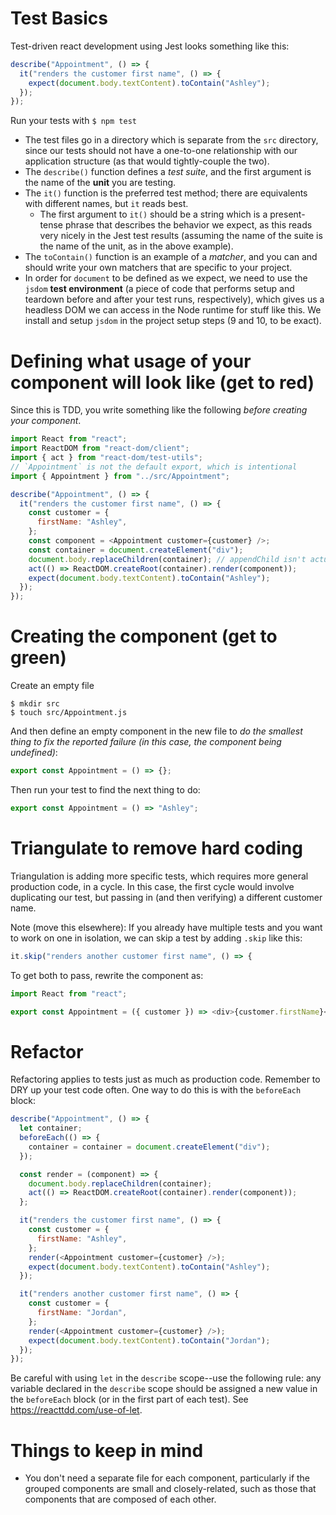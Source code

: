 # Test Basics

Test-driven react development using Jest looks something like this:

```js
describe("Appointment", () => {
  it("renders the customer first name", () => {
    expect(document.body.textContent).toContain("Ashley");
  });
});
```

Run your tests with `$ npm test`

- The test files go in a directory which is separate from the `src` directory, since our tests should not have a one-to-one relationship with our application structure (as that would tightly-couple the two).
- The `describe()` function defines a _test suite_, and the first argument is the name of the **unit** you are testing.
- The `it()` function is the preferred test method; there are equivalents with different names, but `it` reads best.
  - The first argument to `it()` should be a string which is a present-tense phrase that describes the behavior we expect, as this reads very nicely in the Jest test results (assuming the name of the suite is the name of the unit, as in the above example).
- The `toContain()` function is an example of a _matcher_, and you can and should write your own matchers that are specific to your project.
- In order for `document` to be defined as we expect, we need to use the `jsdom` **test environment** (a piece of code that performs setup and teardown before and after your test runs, respectively), which gives us a headless DOM we can access in the Node runtime for stuff like this. We install and setup `jsdom` in the project setup steps (9 and 10, to be exact).

# Defining what usage of your component will look like (get to red)

Since this is TDD, you write something like the following _before creating your component_.

```js
import React from "react";
import ReactDOM from "react-dom/client";
import { act } from "react-dom/test-utils";
// `Appointment` is not the default export, which is intentional
import { Appointment } from "../src/Appointment";

describe("Appointment", () => {
  it("renders the customer first name", () => {
    const customer = {
      firstName: "Ashley",
    };
    const component = <Appointment customer={customer} />;
    const container = document.createElement("div");
    document.body.replaceChildren(container); // appendChild isn't actually recommended
    act(() => ReactDOM.createRoot(container).render(component));
    expect(document.body.textContent).toContain("Ashley");
  });
});
```

# Creating the component (get to green)

Create an empty file

```
$ mkdir src
$ touch src/Appointment.js
```

And then define an empty component in the new file to _do the smallest thing to fix the reported failure (in this case, the component being undefined)_:

```js
export const Appointment = () => {};
```

Then run your test to find the next thing to do:

```js
export const Appointment = () => "Ashley";
```

# Triangulate to remove hard coding

Triangulation is adding more specific tests, which requires more general production code, in a cycle. In this case, the first cycle would involve duplicating our test, but passing in (and then verifying) a different customer name.

Note (move this elsewhere): If you already have multiple tests and you want to work on one in isolation, we can skip a test by adding `.skip` like this:

```js
it.skip("renders another customer first name", () => {
```

To get both to pass, rewrite the component as:

```js
import React from "react";

export const Appointment = ({ customer }) => <div>{customer.firstName}</div>;
```

# Refactor

Refactoring applies to tests just as much as production code. Remember to DRY up your test code often. One way to do this is with the `beforeEach` block:

```js
describe("Appointment", () => {
  let container;
  beforeEach(() => {
    container = container = document.createElement("div");
  });

  const render = (component) => {
    document.body.replaceChildren(container);
    act(() => ReactDOM.createRoot(container).render(component));
  };

  it("renders the customer first name", () => {
    const customer = {
      firstName: "Ashley",
    };
    render(<Appointment customer={customer} />);
    expect(document.body.textContent).toContain("Ashley");
  });

  it("renders another customer first name", () => {
    const customer = {
      firstName: "Jordan",
    };
    render(<Appointment customer={customer} />);
    expect(document.body.textContent).toContain("Jordan");
  });
});
```

Be careful with using `let` in the `describe` scope--use the following rule: any variable declared in the `describe` scope should be assigned a new value in the `beforeEach` block (or in the first part of each test). See https://reacttdd.com/use-of-let.

# Things to keep in mind

- You don't need a separate file for each component, particularly if the grouped components are small and closely-related, such as those that components that are composed of each other.
